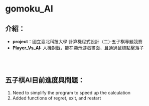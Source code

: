 # gomoku_AI
## 介紹：
- **project**：國立臺北科技大學·計算機程式設計（二）·五子棋專題競賽  
- **Player_Vs_AI:** 人機對戰，能在顯示游戲畫面，且通過鼠標點擊落子  

<br><br>

## 五子棋AI目前進度與問題：
1.   Need to simplify the program to speed up the calculation    
2.   Added functions of regret, exit, and restart  

